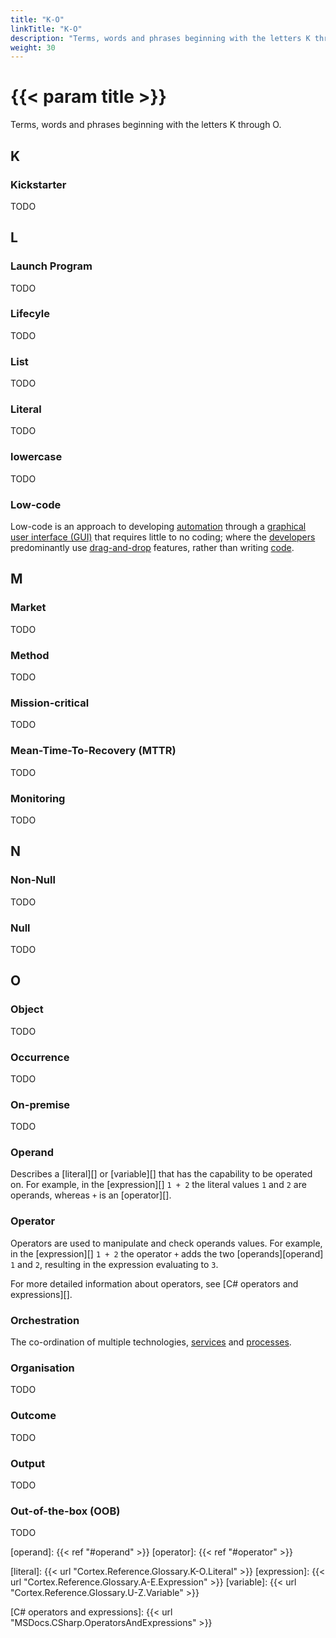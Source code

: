 ```yaml
---
title: "K-O"
linkTitle: "K-O"
description: "Terms, words and phrases beginning with the letters K through O."
weight: 30
---
```


# {{< param title >}}

Terms, words and phrases beginning with the letters K through O.

## K

### Kickstarter

TODO

## L

### Launch Program

TODO

### Lifecyle

TODO

### List

TODO

### Literal

TODO

### lowercase

TODO

### Low-code

Low-code is an approach to developing [automation](TODO) through a [graphical user interface (GUI)](TODO) that requires little to no coding; where the [developers](TODO) predominantly use [drag-and-drop](TODO) features, rather than writing [code](TODO).

## M

### Market

TODO

### Method

TODO

### Mission-critical

TODO

### Mean-Time-To-Recovery (MTTR)

TODO

### Monitoring

TODO

## N

### Non-Null

TODO

### Null

TODO

## O

### Object

TODO

### Occurrence

TODO

### On-premise

TODO

### Operand

Describes a [literal][] or [variable][] that has the capability to be operated on. For example, in the [expression][] `1 + 2` the literal values `1` and `2` are operands, whereas `+` is an [operator][].

### Operator

Operators are used to manipulate and check operands values. For example, in the [expression][] `1 + 2` the operator `+` adds the two [operands][operand] `1` and `2`, resulting in the expression evaluating to `3`.

For more detailed information about operators, see [C# operators and expressions][].

### Orchestration

The co-ordination of multiple technologies, [services](TODO) and [processes](TODO).

### Organisation

TODO

### Outcome

TODO

### Output

TODO

### Out-of-the-box (OOB)

TODO

[operand]: {{< ref "#operand" >}}
[operator]: {{< ref "#operator" >}}

[literal]: {{< url "Cortex.Reference.Glossary.K-O.Literal" >}}
[expression]: {{< url "Cortex.Reference.Glossary.A-E.Expression" >}}
[variable]: {{< url "Cortex.Reference.Glossary.U-Z.Variable" >}}

[C# operators and expressions]: {{< url "MSDocs.CSharp.OperatorsAndExpressions" >}}

